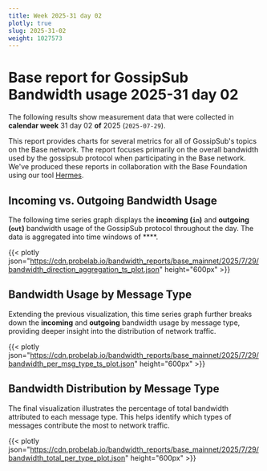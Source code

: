 ```yaml
---
title: Week 2025-31 day 02
plotly: true
slug: 2025-31-02
weight: 1027573
---
```


# Base report for GossipSub Bandwidth usage 2025-31 day 02

The following results show measurement data that were collected in **calendar week** 31  day 02 **of** 
2025 (`2025-07-29`).

This report provides charts for several metrics for all of GossipSub's topics on the Base network.
The report focuses primarily on the overall bandwidth used by the gossipsub protocol when participating in the Base network.
We've produced these reports in collaboration with the Base Foundation using our tool [Hermes](/tools/hermes/).

## Incoming vs. Outgoing Bandwidth Usage
The following time series graph displays the **incoming (`in`)** and **outgoing (`out`)** bandwidth usage of the GossipSub protocol throughout the day. The data is aggregated into time windows of ****.

{{< plotly json="https://cdn.probelab.io/bandwidth_reports/base_mainnet/2025/7/29/bandwidth_direction_aggregation_ts_plot.json" height="600px" >}}

## Bandwidth Usage by Message Type
Extending the previous visualization, this time series graph further breaks down the **incoming** and **outgoing** bandwidth usage by message type, providing deeper insight into the distribution of network traffic.

{{< plotly json="https://cdn.probelab.io/bandwidth_reports/base_mainnet/2025/7/29/bandwidth_per_msg_type_ts_plot.json" height="600px" >}}

## Bandwidth Distribution by Message Type
The final visualization illustrates the percentage of total bandwidth attributed to each message type. This helps identify which types of messages contribute the most to network traffic.

{{< plotly json="https://cdn.probelab.io/bandwidth_reports/base_mainnet/2025/7/29/bandwidth_total_per_type_plot.json" height="600px" >}}
